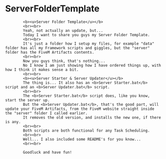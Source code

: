 # ServerFolderTemplate

            <b><u>Server Folder Template</u></b>
            <br><br>
            Yeah, not actually an update, but...
            Today I want to share you guys my Server Folder Template.
            <br><br>
            It's just a folder how I setup my files, for example "data" folder has all my Framework scripts and giggles, but the "server" folder has the FiveM Artifacts contents.
            <br><br>
            Now you guys think, that's nothing...
            No I know I am just showing how I have ordered things up, with how I think it makes sense a bit.
            <br><br>
            <b><u>Server Starter & Server Updater</u></b>
            The thing is... It also has an <b>Server Starter.bat</b> script and an <b>Server Updater.bat</b> script.
            <br><br>
            The <b>Server Starter.bat</b> script does, like you know, start the server up.
            But the <b>Server Updater.bat</b>, that's the good part, will update your FiveM Artifacts, from the FiveM website straight inside the "server" folder I called earlier.
            It removes the old version, and installs the new one, if there is any.
            <br><br>
            Both scripts are both functional for any Task Scheduling.
            <br><br>
            Well... I also included some README's for you know...
            <br><br>

            Goodluck and have fun!
